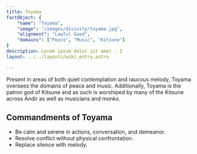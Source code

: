 ```yaml
---
title: Toyama
factObject: {
    "name": "Toyama",
    "image": "/images/divinity/toyama.jpg",
    "alignment": "Lawful Good",
    "domains": ["Peace", "Music", "Kitsune"]
}
description: Lorem ipsum dolor sit amet - 2
layout: ../../layouts/wiki_entry.astro

---
```


Present in areas of both quiet contemplation and raucous melody, Toyama oversees the domains of peace and music. Additionally, Toyama is the patron god of Kitsune and as such is worshiped by many of the Kitsune across Andir as well as musicians and monks.

## Commandments of Toyama
* Be calm and serene in actions, conversation, and demeanor.
* Resolve conflict without physical confrontation.
* Replace silence with melody.


